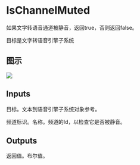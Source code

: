 # IsChannelMuted

如果文字转语音通道被静音，返回true，否则返回false。

目标是文字转语音引擎子系统

## 图示

![]($-20221218-21113807.png)

## Inputs

目标。文本到语音引擎子系统对象参考。

频道标识。名称。频道的Id，以检查它是否被静音。  

## Outputs

返回值。布尔值。
